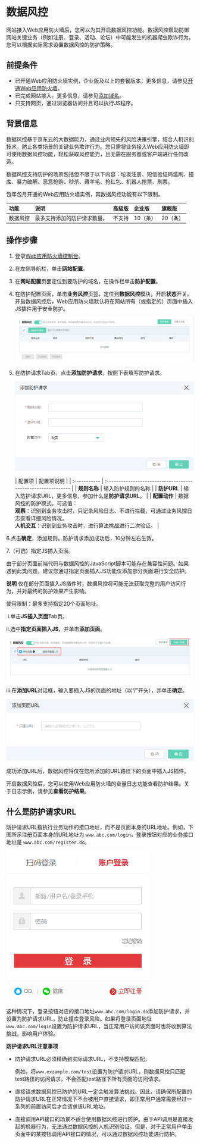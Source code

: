 

# 数据风控

网站接入Web应用防火墙后，您可以为其开启数据风控功能。数据风控帮助防御网站关键业务（例如注册、登录、活动、论坛）中可能发生的机器爬虫欺诈行为。您可以根据实际需求设置数据风控的防护策略。

## 前提条件

- 已开通Web应用防火墙实例，企业版及以上的套餐版本，更多信息，请参见[开通Web应用防火墙](https://docs.jdcloud.com/cn/web-application-firewall/purchase-process)。
- 已完成网站接入。更多信息，请参见[添加域名](https://docs.jdcloud.com/cn/web-application-firewall/step-1)。
- 只支持网页，通过浏览器访问并且可以执行JS程序。

## 背景信息

数据风控基于京东云的大数据能力，通过业内领先的风险决策引擎，结合人机识别技术，防止各类场景的关键业务欺诈行为。您只需将业务接入Web应用防火墙即可使用数据风控功能，轻松获取风控能力，且无需在服务器或客户端进行任何改造。

数据风控支持防护的场景包括但不限于以下内容：垃圾注册、短信验证码滥刷、撞库、暴力破解、恶意抢购、秒杀、薅羊毛、抢红包、机器人抢票、刷票。

包年包月开通的Web应用防火墙实例，其数据风控功能有以下限制。

| 功能     | 说明                         | 高级版 | 企业版   | 旗舰版   |
| :------- | :--------------------------- | :----- | :------- | :------- |
| 数据风控 | 最多支持添加的防护请求数量。 | 不支持 | 10（条） | 20（条） |

## 操作步骤

1. 登录[Web应用防火墙控制台](https://cloudwaf-console.jdcloud.com/overview/business)。

2. 在左侧导航栏，单击**网站配置**。

3. 在**网站配置**页面定位到要防护的域名，在操作栏单击**防护配置**。

4. 在防护配置页面，单击**业务风控**页签，定位到**数据风控**模块，开启**状态**开关。开启数据风控后，Web应用防火墙默认将在网站所有（或指定的）页面中插入JS插件用于安全防护。

   ![image](../../../../../image/WAF/protect-configure/71.Data-Risk.png)

5. 在防护请求Tab页，点击**添加防护请求**，按照下表填写防护请求。

   ![image](../../../../../image/WAF/protect-configure/72.Data-Risk-Add-Rule.png)

   | 配置项       | 配置项说明                                                   |
| :----------- | :----------------------------------------------------------- |
   | **规则名称** | 输入防护规则的名称                                           |
| **防护URL**  | 输入防护请求URL，更多信息，参加什么是**防护请求URL**。       |
   | **配置动作** | 数据风控的防护模式。可选值：<br />**观察**：识别到业务攻击时，只记录风险日志、不进行拦截，可通过业务风控日志查看详细风险情况。<br />**人机交互**：识别到业务攻击时，进行算法挑战进行二次验证。 |

6.点击**确定**，添加规则。防护请求添加成功后，10分钟左右生效。

7.（可选）指定JS插入页面。

由于部分页面前端代码与数据风控的JavaScript脚本可能存在兼容性问题。如果遇到此类问题，建议您通过指定页面插入JS功能仅添加部分页面进行安全防护。

**说明** 仅在部分页面插入JS插件时，数据风控将可能无法获取完整的用户访问行为，并对最终的防护效果产生影响。

使用限制：最多支持指定20个页面地址。

​	i.单击**JS插入页面**Tab页。

​	ii.选中**指定页面插入JS**，并单击**添加页面**。

![image](../../../../../image/WAF/protect-configure/73.Data-Risk-Add-JSPage.png)

​	iii.在**添加URL**对话框，输入要插入JS的页面的地址（以“/”开头），并单击**确定**。

![image](../../../../../image/WAF/protect-configure/74.Data-Risk-Add-JS-URL.png)

成功添加URL后，数据风控将仅在您所添加的URL路径下的页面中插入JS插件。

开启数据风控后，您可以使用Web应用防火墙的全量日志功能查看防护结果。关于日志示例，请参见**查看防护结果**。

## 什么是防护请求URL

防护请求URL指执行业务动作的接口地址，而不是页面本身的URL地址。例如，下图所示注册页面本身的URL地址为 `www.abc.com/login`，登录按钮对应的业务接口地址是 `www.abc.com/register.do`。

![image](../../../../../image/WAF/protect-configure/77.Business-Risk-Control-Example.png)

这种情况下，登录按钮对应的接口地址`www.abc.com/login.do`添加防护请求，并设置为防护请求URL，防止撞库登录风险。如果将登录页面地址`www.abc.com/login`设置为防护请求URL，当正常用户访问该页面时也将收到算法挑战，影响用户体验。

**防护请求URL注意事项**

- 防护请求URL必须精确到实际请求URL，不支持模糊匹配。

  例如，将`www.exzample.com/test`设置为防护请求URL，则数据风控只匹配test路径的访问请求，不会匹配test路径下所有页面的访问请求。

- 直接请求数据风控已防护的URL一定会触发算法挑战。因此，请确保所配置的防护请求URL在正常情况下不会被用户直接请求，即正常用户通常需要经过一系列的前置访问后才会请求该URL地址。

- 直接调用API接口的场景不适合使用数据风控进行防护。由于API调用是直接发起的机器行为，无法通过数据风控的人机识别验证。但是，对于正常用户单击页面中的某按钮调用API接口的情况，可以通过数据风控功能进行防护。

